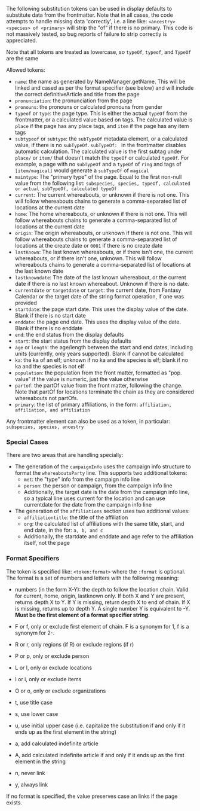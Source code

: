 The following substitution tokens can be used in display defaults to substitute data from the frontmatter. Note that in all cases, the code attempts to handle missing data 'correctly', i.e. a line like: `<ancestry> <species> of <primary>` will strip the "of" if there is no primary. This code is not massively tested, so bug reports of failure to strip correctly is appreciated. 

Note that all tokens are treated as lowercase, so `typeOf`, `typeof`, and `TypeOf` are the same

Allowed tokens:

* `name`: the name as generated by NameManager.getName. This will be linked and cased as per the format specifier (see below) and will include the correct definitiveArticle and title from the page
* `pronunciation`: the pronunciation from the page
* `pronouns`: the pronouns or calculated pronouns from gender
* `typeof` or `type`: the page type. This is either the actual `typeOf` from the frontmatter, or a calculated value based on tags. The calculated value is `place` if the page has any place tags, and `item` if the page has any item tags
* `subtypeof` or `subtype`:  the `subTypeOf` metadata element, or a calculated value, if there is no `subTypeOf`. `subTypeOf: ` in the frontmatter disables automatic calculation. The calculated value is the first subtag under `place/` or `item/` that doesn't match the `typeOf` or calculated `typeOf`. For example, a page with no `subTypeOf` and a `typeOf` of `ring` and tags of `[item/magical]` would generate a `subTypeOf` of `magical`
* `maintype`: The "primary type" of the page. Equal to the first non-null value from the following list: `subspecies, species, typeOf, calculated or actual subTypeOf, calculated typeOf`
* `current`: The current whereabouts, or unknown if there is not one. This will follow whereabouts chains to generate a comma-separated list of locations at the current date
* `home`: The home whereabouts, or unknown if there is not one. This will follow whereabouts chains to generate a comma-separated list of locations at the current date
* `origin`: The origin whereabouts, or unknown if there is not one. This will follow whereabouts chains to generate a comma-separated list of locations at the create date or `0001` if there is no create date
* `lastKnown`: The last known whereabouts, or if there isn't one, the current whereabouts, or if there isn't one, unknown. This will follow whereabouts chains to generate a comma-separated list of locations at the last known date
* `lastknowndate`: The date of the last known whereabout, or the current date if there is no last known whereabout. Unknown if there is no date.
* `currentdate` or `targetdate` or `target`: the current date, from Fantasy Calendar or the target date of the string format operation, if one was provided
* `startdate`: the page start date. This uses the display value of the date. Blank if there is no start date
* `enddate`: the page end date. This uses the display value of the date. Blank if there is no enddate
* `end`: the end status from the display defaults
* `start`: the start status from the display defaults
* `age` or `length`: the age/length between the start and end dates, including units (currently, only years supported). Blank if cannot be calculated
* `ka`: the ka of an elf; unknown if no ka and the species is elf; blank if no ka and the species is not elf
* `population`: the population from the front matter, formatted as "pop. value" if the value is numeric, just the value otherwise
* `partof`: the partOf value from the front matter, following the change. Note that partOf for locations terminate the chain as they are considered whereabouts not partOfs. 
* `primary`: the list of primary affiliations, in the form:  `affiliation, affiliation, and affiliation`

Any frontmatter element can also be used as a token, in particular: `subspecies, species, ancestry`

### Special Cases
There are two areas that are handling specially:
* The generation of the `campaignInfo` uses the campaign info structure to format the `whereaboutsParty` line. This supports two additional tokens:
	* `met`: the "type" info from the campaign info line
	* `person`: the person or campaign, from the campaign info line
	* Additionally, the target date is the date from the campaign info line, so a typical line uses current for the location and can use currentdate for the date from the campaign info line
* The generation of the `affiliations` section uses two additional values:
	* `affiliationtitle`: the title of the affiliation
	* ``org``: the calculated list of affiliations with the same title, start, and end date, in the for: `a, b, and c`
	* Additionally, the startdate and enddate and age refer to the affiliation itself, not the page

### Format Specifiers

The token is specified like: `<token:format>` where the `:format` is optional. The format is a set of numbers and letters with the following meaning:

* numbers (in the form X-Y): the depth to follow the location chain. Valid for current, home, origin, lastknown only. If both X and Y are present, returns depth X to Y. If Y is missing, return depth X to end of chain. If X is missing, returns up to depth Y. A single number Y is equivalent to -Y. **Must be the first element of a format specifier string**. 
* F or f, only or exclude first element of chain. F is a synonym for 1, f is a synonym for 2-. 

* R or r, only regions (if R) or exclude regions (if r)
* P or p, only or exclude person
* L or l, only or exclude locations
* I or i, only or exclude items
* O or o, only or exclude organizations
* t, use title case
* s, use lower case
* u, use initial upper case (i.e. capitalize the substitution if and only if it ends up as the first element in the string)
* a, add calculated indefinite article
* A, add calculated indefinite article if and only if it ends up as the first element in the string
* n, never link
* y, always link

If no format is specified, the value preserves case an links if the page exists.